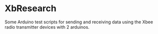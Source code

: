 # XbResearch

Some Arduino test scripts for sending and receiving data using the Xbee radio transmitter devices with 2 arduinos.
